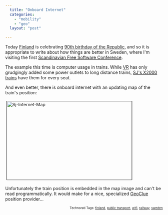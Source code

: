 ```yaml
---
  title: "Onboard Internet"
  categories: 
    - "mobility"
    - "geo"
  layout: "post"

---
```

Today <a href="http://en.wikipedia.org/wiki/Finland">Finland</a> is celebrating <a href="http://en.wikipedia.org/wiki/History_of_Finland#Independence_and_Civil_War">90th birthday of the Republic</a>, and so it is appropriate to write about how things are better in Sweden, where I'm visiting the first <a href="http://www.fscons.org/">Scandinavian Free Software Conference</a>.

The example this time is computer usage in trains. While <a href="http://en.wikipedia.org/wiki/VR_Group">VR</a> has only grudgingly added some power outlets to long distance trains, <a href="http://en.wikipedia.org/wiki/X_2000">SJ's X2000 trains</a> have them for every seat.

And even better, there is onboard internet with an updating map of the train's position:

<img src="https://s3.eu-central-1.amazonaws.com/bergie-iki-fi/sj-internet-map.jpg" height="252" width="400" border="1" hspace="4" vspace="4" alt="Sj-Internet-Map" />

Unfortunately the train position is embedded in the map image and can't be read programmatically. It would make for a nice, specialized <a href="http://www.freedesktop.org/wiki/Software/GeoClue">GeoClue</a> position provider...

<p style="text-align:right;font-size:10px;">Technorati Tags: <a href="http://www.technorati.com/tag/finland" rel="tag">finland</a>, <a href="http://www.technorati.com/tag/public transport" rel="tag">public transport</a>, <a href="http://www.technorati.com/tag/wifi" rel="tag">wifi</a>, <a href="http://www.technorati.com/tag/railway" rel="tag">railway</a>, <a href="http://www.technorati.com/tag/sweden" rel="tag">sweden</a></p>
